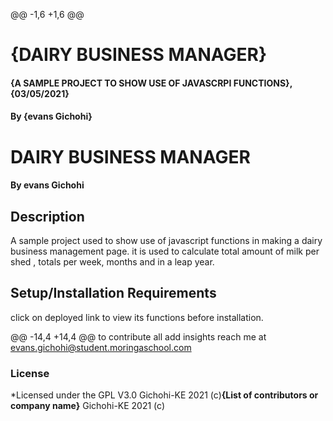 @@ -1,6 +1,6 @@
# {DAIRY BUSINESS MANAGER}
#### {A SAMPLE PROJECT TO SHOW USE OF JAVASCRPI FUNCTIONS}, {03/05/2021}
#### By **{evans Gichohi}**
# DAIRY BUSINESS MANAGER
#### By **evans Gichohi**
## Description
A sample project used to show use of javascript functions in making a dairy business management page. it is used to calculate total amount of milk per shed , totals per week, months and in a leap year.
## Setup/Installation Requirements
click on deployed link to view its functions before installation.

@@ -14,4 +14,4 @@ to contribute all add insights reach me at evans.gichohi@student.moringaschool.com

### License
*Licensed under the GPL V3.0
Gichohi-KE 2021 (c)**{List of contributors or company name}**
Gichohi-KE 2021 (c)